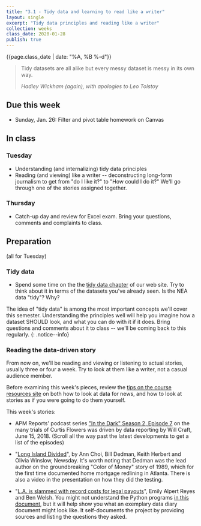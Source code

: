 ```yaml
---
title: "3.1 - Tidy data and learning to read like a writer"
layout: single
excerpt: "Tidy data principles and reading like a writer"
collection: weeks
class_date: 2020-01-28
publish: true
---
```


{{page.class_date | date: "%A, %B %-d"}}

> Tidy datasets are all alike but every messy dataset is messy in its own way.
>
> <cite>Hadley Wickham (again), with apologies to Leo Tolstoy</cite>

## Due this week

* Sunday, Jan. 26: Filter and pivot table homework on Canvas


## In class

### Tuesday
* Understanding (and internalizing) tidy data principles
* Reading (and viewing) like a writer -- deconstructing long-form journalism to get from "do I like it?" to "How could I do it?" We'll go through one of the stories assigned together.

### Thursday

* Catch-up day and review for Excel exam. Bring your questions, comments and complaints to class.

## Preparation
(all for Tuesday)

### Tidy data

* Spend some time on the the [tidy data chapter]({{site.cdocs}}/excel/xlguides/xl-tidydata) of our web site. Try to think about it in terms of the datasets you've already seen. Is the NEA data "tidy"? Why?

The idea of "tidy data" is among the most important concepts we'll cover this semester. Understanding the principles well will help you imagine how a dataset SHOULD look, and what you can do with it if it does. Bring questions and comments about it to class -- we'll be coming back to this regularly.
{: .notice--info}

### Reading the data-driven story

From now on, we'll be reading and viewing or listening to actual stories, usually three or four a week. Try to look at them like a writer, not a casual audience member.

Before examining this week's pieces, review the [tips on the course resources site]({{site.cdocs}}/general) on both how to look at data for news, and how to look at stories as if you were going to do them yourself.

This week's stories:

* APM Reports' podcast series ["In the Dark" Season 2, Episode 7](https://www.apmreports.org/in-the-dark/season-two) on the many trials of Curtis Flowers was driven by data reporting by Will Craft, June 15, 2018.  (Scroll all the way past the latest developments to get a list of the episodes)

* "[Long Island Divided](https://projects.newsday.com/long-island/real-estate-agents-investigation/)", by Ann Choi, Bill Dedman, Keith Herbert and Olivia Winslow, Newsday. It's worth noting that Dedman was the lead author on the groundbreaking "Color of Money" story of 1989, which for the first time documented home mortgage redlining in Atlanta. There is also a video in the presentation on how they did the testing.

* "[L.A. is slammed with record costs for legal payouts](http://www.latimes.com/local/lanow/la-me-ln-city-payouts-20180627-story.html)", Emily Alpert Reyes and Ben Welsh. You might not understand the Python programs [in this document](https://github.com/datadesk/la-settlements-analysis/blob/master/notebook.ipynb), but it will help show you what an exemplary data diary document might look like. It self-documents the project by providing sources and listing the questions they asked.
